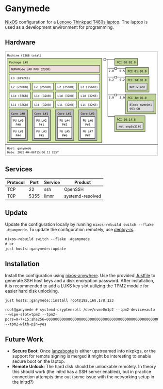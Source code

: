 <!--
SPDX-FileCopyrightText: 2025 Jonas Fierlings <fnoegip@gmail.com>

SPDX-License-Identifier: CC-BY-4.0
-->

# Ganymede

[NixOS] configuration for a [Lenovo Thinkpad T480s laptop].
The laptop is used as a development environment for programming.

[NixOS]: https://nixos.org/
[Lenovo Thinkpad T480s laptop]: https://download.lenovo.com/pccbbs/mobiles_pdf/t480s_ug_en.pdf

## Hardware

![System hardware determined by the `hwloc` package](images/topology.svg "Generated using `lstopo topology.svg`")

## Services

| Protocol | Port | Service | Product          |
| -------- | ---- | ------- | ---------------- |
| TCP      | 22   | ssh     | OpenSSH          |
| TCP      | 5355 | llmnr   | systemd-resolved |

## Update

Update the configuration locally by running `nixos-rebuild switch --flake .#ganymede`.
To update the configuration remotely, use [deploy-rs].

```console
nixos-rebuild switch --flake .#ganymede
# or
just hosts::ganymede::update
```

[deploy-rs]: https://github.com/serokell/deploy-rs

## Installation

Install the configuration using [nixos-anywhere].
Use the provided [Justfile](./Justfile) to generate SSH host keys and a disk encryption password.
After installation, it is recommended to add a LUKS key slot utilizing the TPM2 module for easier hard disk unlocking.

```console
just hosts::ganymede::install root@192.168.178.123
```

```console
root@ganymede # systemd-cryptenroll /dev/nvme0n1p2 --tpm2-device=auto --wipe-slot=tpm2 --tpm2-pcrs=0+7+15:sha256=0000000000000000000000000000000000000000000000000000000000000000 --tpm2-with-pin=yes
```

[nixos-anywhere]: https://github.com/nix-community/nixos-anywhere

## Future Work

- **Secure Boot**: Once [lanzaboote] is either upstreamed into nixpkgs, or the support for remote signing is merged it might be interesting to enable secure boot on the laptop.
- **Remote Unlock**: The hard disk should be unlockable remotely. In theory this should work (the initrd has a SSH server enabled), but in practice connection attempts time out (some issue with the networking setup in the initrd?)

[lanzaboote]: https://github.com/nix-community/lanzaboote
